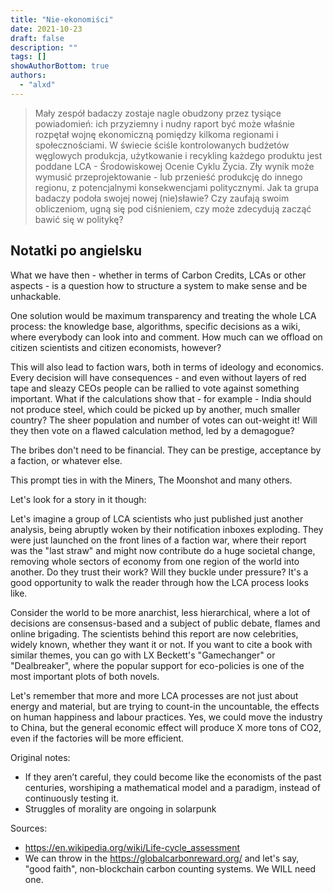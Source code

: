 ```yaml
---
title: "Nie-ekonomiści"
date: 2021-10-23
draft: false
description: ""
tags: []
showAuthorBottom: true
authors:
  - "alxd"
---
```


> Mały zespół badaczy zostaje nagle obudzony przez tysiące powiadomień: ich przyziemny i nudny raport być może właśnie rozpętał wojnę ekonomiczną pomiędzy kilkoma regionami i społecznościami. W świecie ściśle kontrolowanych budżetów węglowych produkcja, użytkowanie i recykling każdego produktu jest poddane LCA - Środowiskowej Ocenie Cyklu Życia. Zły wynik może wymusić przeprojektowanie - lub przenieść produkcję do innego regionu, z potencjalnymi konsekwencjami politycznymi. Jak ta grupa badaczy podoła swojej nowej (nie)sławie? Czy zaufają swoim obliczeniom, ugną się pod ciśnieniem, czy może zdecydują zacząć bawić się w politykę?


## Notatki po angielsku

What we have then - whether in terms of Carbon Credits, LCAs or other aspects - is a question how to structure a system to make sense and be unhackable.

One solution would be maximum transparency and treating the whole LCA process: the knowledge base, algorithms, specific decisions as a wiki, where everybody can look into and comment. How much can we offload on citizen scientists and citizen economists, however?

This will also lead to faction wars, both in terms of ideology and economics. Every decision will have consequences - and even without layers of red tape and sleazy CEOs people can be rallied to vote against something important. What if the calculations show that - for example - India should not produce steel, which could be picked up by another, much smaller country? The sheer population and number of votes can out-weight it! Will they then vote on a flawed calculation method, led by a demagogue?

The bribes don't need to be financial. They can be prestige, acceptance by a faction, or whatever else.

This prompt ties in with the Miners, The Moonshot and many others.

Let's look for a story in it though:

Let's imagine a group of LCA scientists who just published just another analysis, being abruptly woken by their notification inboxes exploding. They were just launched on the front  lines of a faction war, where their report was the "last straw" and might now contribute do a huge societal change, removing whole sectors of economy from one region of the world into another. Do they trust their work? Will they buckle under pressure? It's a good opportunity to walk the reader through how the LCA process looks like.

Consider the world to be more anarchist, less hierarchical, where a lot of decisions are consensus-based and a subject of public debate, flames and online brigading. The scientists behind this report are now celebrities, widely known, whether they want it or not. If you want to cite a book with similar themes, you can go with LX Beckett's "Gamechanger" or "Dealbreaker", where the popular support for eco-policies is one of the most important plots of both novels.

Let's remember that more and more LCA processes are not just about energy and material, but are trying to count-in the uncountable, the effects on human happiness and labour practices. Yes, we could move the industry to China, but the general economic effect will produce X more tons of CO2, even if the factories will be more efficient.

Original notes:

- If they aren’t careful, they could become like the economists of the past centuries, worshiping a mathematical model and a paradigm, instead of continuously testing it.
- Struggles of morality are ongoing in solarpunk

Sources:

- https://en.wikipedia.org/wiki/Life-cycle_assessment
- We can throw in the https://globalcarbonreward.org/ and let's say, "good faith", non-blockchain carbon counting systems. We WILL need one.